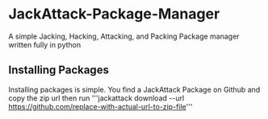 # JackAttack-Package-Manager
A simple Jacking, Hacking, Attacking, and Packing Package manager written fully in python

## Installing Packages

Installing packages is simple. You find a JackAttack Package on Github and copy the zip url then run
'''jackattack download --url https://github.com/replace-with-actual-url-to-zip-file'''
